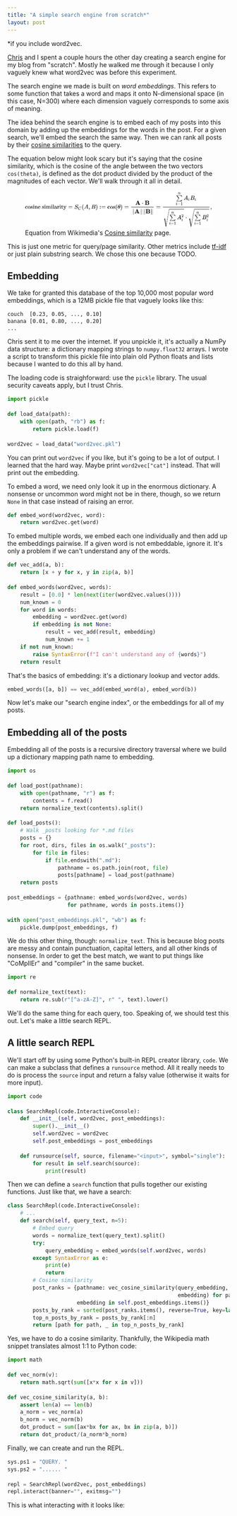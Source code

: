 ```yaml
---
title: "A simple search engine from scratch*"
layout: post
---
```


\*if you include word2vec.

[Chris](https://www.chrisgregory.me/) and I spent a couple hours the other day
creating a search engine for my blog from "scratch". Mostly he walked me
through it because I only vaguely knew what word2vec was before this experiment.

The search engine we made is built on *word embeddings*. This refers to some
function that takes a word and maps it onto N-dimensional space (in this case,
N=300) where each dimension vaguely corresponds to some axis of meaning.

The idea behind the search engine is to embed each of my posts into this domain
by adding up the embeddings for the words in the post. For a given
search, we'll embed the search the same way. Then we can rank all posts by
their [cosine similarities](https://en.wikipedia.org/wiki/Cosine_similarity)
to the query.

The equation below might look scary but it's saying that the cosine similarity,
which is the cosine of the angle between the two vectors `cos(theta)`, is
defined as the dot product divided by the product of the magnitudes of each
vector. We'll walk through it all in detail.

<figure>
<img src="/assets/img/cosine-similarity.svg" />
<figcaption>Equation from Wikimedia's <a href="https://en.wikipedia.org/wiki/Cosine_similarity">Cosine similarity</a>
page.</figcaption>
</figure>

This is just one metric for query/page similarity. Other metrics include
[tf-idf](https://en.wikipedia.org/wiki/Tf%E2%80%93idf) or just plain substring
search. We chose this one because TODO.

## Embedding

We take for granted this database of the top 10,000 most popular word
embeddings, which is a 12MB pickle file that vaguely looks like this:

```
couch  [0.23, 0.05, ..., 0.10]
banana [0.01, 0.80, ..., 0.20]
...
```


Chris sent it to me over the internet. If you unpickle it, it's actually a
NumPy data structure: a dictionary mapping strings to `numpy.float32` arrays. I
wrote a script to transform this pickle file into plain old Python floats and
lists because I wanted to do this all by hand.

The loading code is straighforward: use the `pickle` library. The usual
security caveats apply, but I trust Chris.

```python
import pickle

def load_data(path):
    with open(path, "rb") as f:
        return pickle.load(f)

word2vec = load_data("word2vec.pkl")
```

You can print out `word2vec` if you like, but it's going to be a lot of output.
I learned that the hard way. Maybe print `word2vec["cat"]` instead. That will
print out the embedding.

To embed a word, we need only look it up in the enormous dictionary. A nonsense
or uncommon word might not be in there, though, so we return `None` in that
case instead of raising an error.

```python
def embed_word(word2vec, word):
    return word2vec.get(word)
```

To embed multiple words, we embed each one individually and then add up the
embeddings pairwise. If a given word is not embeddable, ignore it. It's only a
problem if we can't understand any of the words.

```python
def vec_add(a, b):
    return [x + y for x, y in zip(a, b)]

def embed_words(word2vec, words):
    result = [0.0] * len(next(iter(word2vec.values())))
    num_known = 0
    for word in words:
        embedding = word2vec.get(word)
        if embedding is not None:
            result = vec_add(result, embedding)
            num_known += 1
    if not num_known:
        raise SyntaxError(f"I can't understand any of {words}")
    return result
```

That's the basics of embedding: it's a dictionary lookup and vector adds.

```python
embed_words([a, b]) == vec_add(embed_word(a), embed_word(b))
```

Now let's make our "search engine index", or the embeddings for all of my
posts.

## Embedding all of the posts

Embedding all of the posts is a recursive directory traversal where we build up
a dictionary mapping path name to embedding.

```python
import os

def load_post(pathname):
    with open(pathname, "r") as f:
        contents = f.read()
    return normalize_text(contents).split()

def load_posts():
    # Walk _posts looking for *.md files
    posts = {}
    for root, dirs, files in os.walk("_posts"):
        for file in files:
            if file.endswith(".md"):
                pathname = os.path.join(root, file)
                posts[pathname] = load_post(pathname)
    return posts

post_embeddings = {pathname: embed_words(word2vec, words)
                   for pathname, words in posts.items()}

with open("post_embeddings.pkl", "wb") as f:
    pickle.dump(post_embeddings, f)
```

We do this other thing, though: `normalize_text`. This is because blog posts
are messy and contain punctuation, capital letters, and all other kinds of
nonsense. In order to get the best match, we want to put things like "CoMpIlEr"
and "compiler" in the same bucket.

```python
import re

def normalize_text(text):
    return re.sub(r"[^a-zA-Z]", r" ", text).lower()
```

We'll do the same thing for each query, too. Speaking of, we should test this
out. Let's make a little search REPL.

## A little search REPL

We'll start off by using some Python's built-in REPL creator library, `code`.
We can make a subclass that defines a `runsource` method. All it really needs
to do is process the `source` input and return a falsy value (otherwise it
waits for more input).

```python
import code

class SearchRepl(code.InteractiveConsole):
    def __init__(self, word2vec, post_embeddings):
        super().__init__()
        self.word2vec = word2vec
        self.post_embeddings = post_embeddings

    def runsource(self, source, filename="<input>", symbol="single"):
        for result in self.search(source):
            print(result)
```

Then we can define a `search` function that pulls together our existing
functions. Just like that, we have a search:

```python
class SearchRepl(code.InteractiveConsole):
    # ...
    def search(self, query_text, n=5):
        # Embed query
        words = normalize_text(query_text).split()
        try:
            query_embedding = embed_words(self.word2vec, words)
        except SyntaxError as e:
            print(e)
            return
        # Cosine similarity
        post_ranks = {pathname: vec_cosine_similarity(query_embedding,
                                                      embedding) for pathname,
                      embedding in self.post_embeddings.items()}
        posts_by_rank = sorted(post_ranks.items(), reverse=True, key=lambda entry: entry[1])
        top_n_posts_by_rank = posts_by_rank[:n]
        return [path for path, _ in top_n_posts_by_rank]
```

Yes, we have to do a cosine similarity. Thankfully, the Wikipedia math snippet
translates almost 1:1 to Python code:

```python
import math

def vec_norm(v):
    return math.sqrt(sum([x*x for x in v]))

def vec_cosine_similarity(a, b):
    assert len(a) == len(b)
    a_norm = vec_norm(a)
    b_norm = vec_norm(b)
    dot_product = sum([ax*bx for ax, bx in zip(a, b)])
    return dot_product/(a_norm*b_norm)
```

Finally, we can create and run the REPL.

```python
sys.ps1 = "QUERY. "
sys.ps2 = "...... "

repl = SearchRepl(word2vec, post_embeddings)
repl.interact(banner="", exitmsg="")
```

This is what interacting with it looks like:
